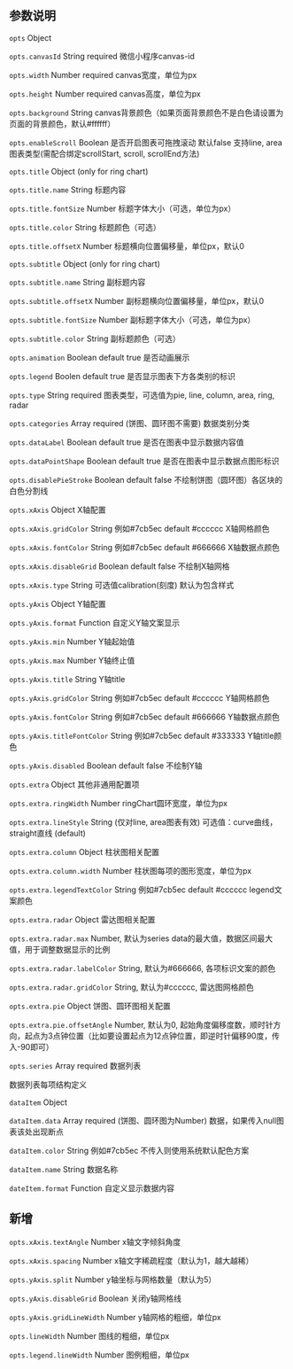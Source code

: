 ## 参数说明
`opts` Object

`opts.canvasId` String required 微信小程序canvas-id

`opts.width` Number required canvas宽度，单位为px

`opts.height` Number required canvas高度，单位为px

`opts.background` String canvas背景颜色（如果页面背景颜色不是白色请设置为页面的背景颜色，默认#ffffff）

`opts.enableScroll` Boolean 是否开启图表可拖拽滚动 默认false 支持line, area图表类型(需配合绑定scrollStart, scroll, scrollEnd方法)

`opts.title` Object (only for ring chart)

`opts.title.name` String 标题内容

`opts.title.fontSize` Number 标题字体大小（可选，单位为px）

`opts.title.color` String 标题颜色（可选）

`opts.title.offsetX` Number 标题横向位置偏移量，单位px，默认0

`opts.subtitle` Object (only for ring chart)

`opts.subtitle.name` String 副标题内容

`opts.subtitle.offsetX` Number 副标题横向位置偏移量，单位px，默认0

`opts.subtitle.fontSize` Number 副标题字体大小（可选，单位为px）

`opts.subtitle.color` String 副标题颜色（可选）

`opts.animation` Boolean default true 是否动画展示

`opts.legend` Boolen default true 是否显示图表下方各类别的标识

`opts.type` String required 图表类型，可选值为pie, line, column, area, ring, radar

`opts.categories` Array required (饼图、圆环图不需要) 数据类别分类

`opts.dataLabel` Boolean default true 是否在图表中显示数据内容值

`opts.dataPointShape` Boolean default true 是否在图表中显示数据点图形标识

`opts.disablePieStroke` Boolean default false 不绘制饼图（圆环图）各区块的白色分割线

`opts.xAxis` Object X轴配置

`opts.xAxis.gridColor` String 例如#7cb5ec default #cccccc X轴网格颜色

`opts.xAxis.fontColor` String 例如#7cb5ec default #666666 X轴数据点颜色

`opts.xAxis.disableGrid` Boolean default false 不绘制X轴网格

`opts.xAxis.type` String 可选值calibration(刻度) 默认为包含样式

`opts.yAxis` Object Y轴配置

`opts.yAxis.format` Function 自定义Y轴文案显示

`opts.yAxis.min` Number Y轴起始值

`opts.yAxis.max` Number Y轴终止值

`opts.yAxis.title` String Y轴title

`opts.yAxis.gridColor` String 例如#7cb5ec default #cccccc Y轴网格颜色

`opts.yAxis.fontColor` String 例如#7cb5ec default #666666 Y轴数据点颜色

`opts.yAxis.titleFontColor` String 例如#7cb5ec default #333333 Y轴title颜色

`opts.yAxis.disabled` Boolean default false 不绘制Y轴

`opts.extra` Object 其他非通用配置项

`opts.extra.ringWidth` Number ringChart圆环宽度，单位为px

`opts.extra.lineStyle` String (仅对line, area图表有效) 可选值：curve曲线，straight直线 (default)

`opts.extra.column` Object 柱状图相关配置

`opts.extra.column.width` Number 柱状图每项的图形宽度，单位为px

`opts.extra.legendTextColor` String 例如#7cb5ec default #cccccc legend文案颜色

`opts.extra.radar` Object 雷达图相关配置

`opts.extra.radar.max` Number, 默认为series data的最大值，数据区间最大值，用于调整数据显示的比例

`opts.extra.radar.labelColor` String, 默认为#666666, 各项标识文案的颜色

`opts.extra.radar.gridColor` String, 默认为#cccccc, 雷达图网格颜色

`opts.extra.pie` Object 饼图、圆环图相关配置

`opts.extra.pie.offsetAngle` Number, 默认为0, 起始角度偏移度数，顺时针方向，起点为3点钟位置（比如要设置起点为12点钟位置，即逆时针偏移90度，传入-90即可）

`opts.series` Array required 数据列表

数据列表每项结构定义

`dataItem` Object

`dataItem.data` Array required (饼图、圆环图为Number) 数据，如果传入null图表该处出现断点

`dataItem.color` String 例如#7cb5ec 不传入则使用系统默认配色方案

`dataItem.name` String 数据名称

`dateItem.format` Function 自定义显示数据内容


## 新增
`opts.xAxis.textAngle` Number x轴文字倾斜角度

`opts.xAxis.spacing` Number x轴文字稀疏程度（默认为1，越大越稀）

`opts.yAxis.split` Number y轴坐标与网格数量（默认为5）

`opts.yAxis.disableGrid` Boolean 关闭y轴网格线

`opts.yAxis.gridLineWidth` Number y轴网格的粗细，单位px

`opts.lineWidth` Number 图线的粗细，单位px

`opts.legend.lineWidth` Number 图例粗细，单位px
